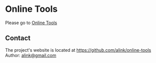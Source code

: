 # Online Tools
Please go to [Online Tools](https://str.alnk.cn/)

## Contact
The project's website is located at https://github.com/alink/online-tools  
Author: alink@gmail.com
